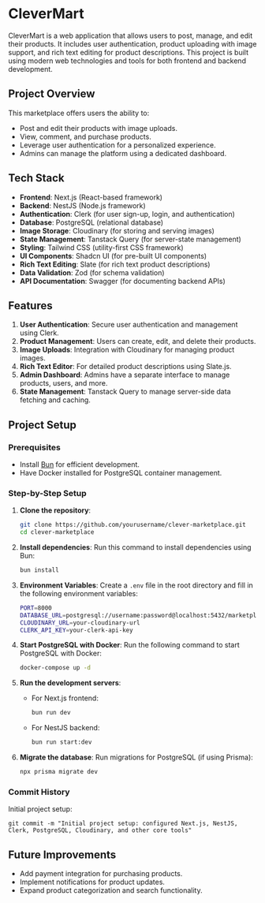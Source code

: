 # CleverMart

CleverMart is a web application that allows users to post, manage, and edit their products. It includes user authentication, product uploading with image support, and rich text editing for product descriptions. This project is built using modern web technologies and tools for both frontend and backend development.

## Project Overview

This marketplace offers users the ability to:
- Post and edit their products with image uploads.
- View, comment, and purchase products.
- Leverage user authentication for a personalized experience.
- Admins can manage the platform using a dedicated dashboard.

## Tech Stack

- **Frontend**: Next.js (React-based framework)
- **Backend**: NestJS (Node.js framework)
- **Authentication**: Clerk (for user sign-up, login, and authentication)
- **Database**: PostgreSQL (relational database)
- **Image Storage**: Cloudinary (for storing and serving images)
- **State Management**: Tanstack Query (for server-state management)
- **Styling**: Tailwind CSS (utility-first CSS framework)
- **UI Components**: Shadcn UI (for pre-built UI components)
- **Rich Text Editing**: Slate (for rich text product descriptions)
- **Data Validation**: Zod (for schema validation)
- **API Documentation**: Swagger (for documenting backend APIs)

## Features

1. **User Authentication**: Secure user authentication and management using Clerk.
2. **Product Management**: Users can create, edit, and delete their products.
3. **Image Uploads**: Integration with Cloudinary for managing product images.
4. **Rich Text Editor**: For detailed product descriptions using Slate.js.
5. **Admin Dashboard**: Admins have a separate interface to manage products, users, and more.
6. **State Management**: Tanstack Query to manage server-side data fetching and caching.

## Project Setup

### Prerequisites
- Install [Bun](https://bun.sh/) for efficient development.
- Have Docker installed for PostgreSQL container management.

### Step-by-Step Setup

1. **Clone the repository**:
   ```bash
   git clone https://github.com/yourusername/clever-marketplace.git
   cd clever-marketplace
   ```

2. **Install dependencies**:
   Run this command to install dependencies using Bun:
   ```bash
   bun install
   ```

3. **Environment Variables**:
   Create a `.env` file in the root directory and fill in the following environment variables:
   ```bash
   PORT=8000
   DATABASE_URL=postgresql://username:password@localhost:5432/marketplacedb
   CLOUDINARY_URL=your-cloudinary-url
   CLERK_API_KEY=your-clerk-api-key
   ```

4. **Start PostgreSQL with Docker**:
   Run the following command to start PostgreSQL with Docker:
   ```bash
   docker-compose up -d
   ```

5. **Run the development servers**:
   - For Next.js frontend:
     ```bash
     bun run dev
     ```
   - For NestJS backend:
     ```bash
     bun run start:dev
     ```

6. **Migrate the database**:
   Run migrations for PostgreSQL (if using Prisma):
   ```bash
   npx prisma migrate dev
   ```

### Commit History

Initial project setup: 
```
git commit -m "Initial project setup: configured Next.js, NestJS, Clerk, PostgreSQL, Cloudinary, and other core tools"
```

## Future Improvements
- Add payment integration for purchasing products.
- Implement notifications for product updates.
- Expand product categorization and search functionality.
